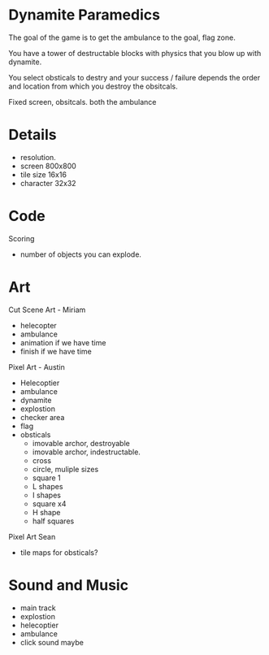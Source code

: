 
# Dynamite Paramedics 


The goal of the game is to get the ambulance to the goal, flag zone.

You have a tower of destructable blocks with physics that you blow up with dynamite.

You select obsticals to destry and your success / failure depends the order and location from which you destroy the obsitcals.

Fixed screen, obsitcals.
both the ambulance 


# Details

- resolution.
- screen 800x800
- tile size 16x16
- character 32x32

# Code
 
Scoring
- number of objects you can explode.

# Art

Cut Scene Art - Miriam
- helecopter
- ambulance
- animation if we have time
- finish if we have time


Pixel Art - Austin
- Helecoptier
- ambulance
- dynamite
- explostion
- checker area
- flag
- obsticals
    - imovable archor, destroyable
    - imovable archor, indestructable.
    - cross
    - circle, muliple sizes
    - square 1
    - L shapes 
    - I shapes
    - square x4
    - H shape
    - half squares



Pixel Art Sean
- tile maps for obsticals?

# Sound and Music

- main track
- explostion
- helecoptier
- ambulance 
- click sound maybe


